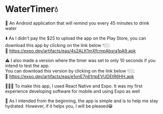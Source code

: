 # WaterTimer💧

📱 An Android application that will remind you every 45 minutes to drink water

⬇️ As I didn't pay the $25 to upload the app on the Play Store, you can download this app by clicking on the link below 👇🏼:  
🔗 https://expo.dev/artifacts/eas/4s2ALK1mXfcmpAbsra1pA9.apk

⚠️ I also made a version where the timer was set to only 10 seconds if you intend to test the app.  
You can download this version by clicking on the link below 👇🏼:  
🔗 https://expo.dev/artifacts/eas/e1onE7n61rtpEVUDEtR6HH.apk

👨🏼‍💻 To make this app, I used React Native and Expo. It was my first experience developing software for mobile and using Expo as well

🎯 As I intended from the beginning, the app is simple and is to help me stay hydrated. However, if it helps you, I will be pleased😁
